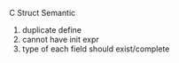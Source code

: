 C Struct Semantic

1. duplicate define
2. cannot have init expr
3. type of each field should exist/complete